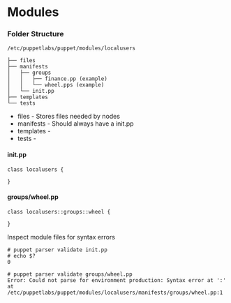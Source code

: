 # Modules

### Folder Structure 

```
/etc/puppetlabs/puppet/modules/localusers

├── files
├── manifests
│   ├── groups
│   │   ├── finance.pp (example)
│   │   └── wheel.pps (example)
│   └── init.pp
├── templates
└── tests
```

- files - Stores files needed by nodes
- manifests - Should always have a init.pp
- templates - 
- tests - 

#### init.pp
```
class localusers {

}
```

#### groups/wheel.pp
```
class localusers::groups::wheel {

}
```

Inspect module files for syntax errors

```
# puppet parser validate init.pp 
# echo $?
0

# puppet parser validate groups/wheel.pp 
Error: Could not parse for environment production: Syntax error at ':' at /etc/puppetlabs/puppet/modules/localusers/manifests/groups/wheel.pp:1
```